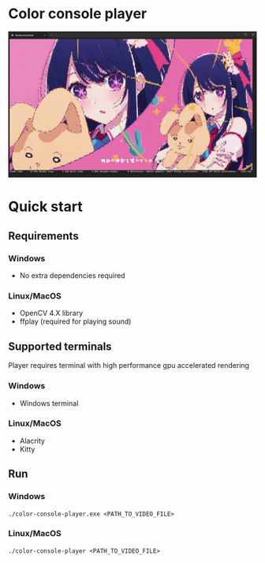 # Color console player

![](readme/sample.png)

# Quick start

## Requirements

### Windows

* No extra dependencies required

### Linux/MacOS

* OpenCV 4.X library
* ffplay (required for playing sound)

## Supported terminals

Player requires terminal with high performance gpu accelerated rendering

### Windows

* Windows terminal

### Linux/MacOS

* Alacrity
* Kitty

## Run

### Windows
```shell
./color-console-player.exe <PATH_TO_VIDEO_FILE>
```

### Linux/MacOS
```shell
./color-console-player <PATH_TO_VIDEO_FILE>
```
